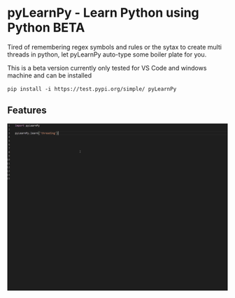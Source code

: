 # pyLearnPy - Learn Python using Python BETA

Tired of remembering regex symbols and rules or the sytax to create multi threads in python, let pyLearnPy auto-type some boiler plate for you.

This is a beta version currently only tested for VS Code and windows machine and can be installed 

```
pip install -i https://test.pypi.org/simple/ pyLearnPy
```

## Features

![](resources/images/summary.gif)